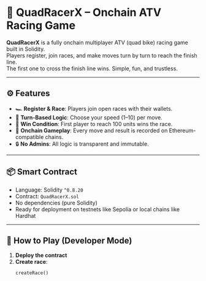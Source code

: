 # 🏁 QuadRacerX – Onchain ATV Racing Game

**QuadRacerX** is a fully onchain multiplayer ATV (quad bike) racing game built in Solidity.  
Players register, join races, and make moves turn by turn to reach the finish line.  
The first one to cross the finish line wins. Simple, fun, and trustless.

---

## ⚙️ Features

- 🏎️ **Register & Race**: Players join open races with their wallets.
- 🧠 **Turn-Based Logic**: Choose your speed (1–10) per move.
- 🏁 **Win Condition**: First player to reach 100 units wins the race.
- 📜 **Onchain Gameplay**: Every move and result is recorded on Ethereum-compatible chains.
- 🔒 **No Admins**: All logic is transparent and immutable.

---

## 📦 Smart Contract

- Language: Solidity `^0.8.20`
- Contract: `QuadRacerX.sol`
- No dependencies (pure Solidity)
- Ready for deployment on testnets like Sepolia or local chains like Hardhat

---

## 🚀 How to Play (Developer Mode)

1. **Deploy the contract**
2. **Create race**:
   ```solidity
   createRace()

